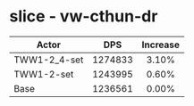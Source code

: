 # slice - vw-cthun-dr
| Actor | DPS | Increase |
|---|:---:|:---:|
|TWW1-2_4-set|1274833|3.10%|
|TWW1-2-set|1243995|0.60%|
|Base|1236561|0.00%|
